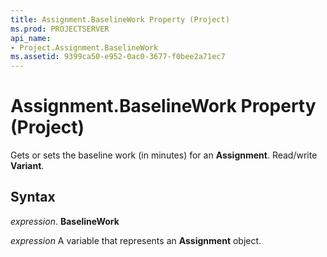 ```yaml
---
title: Assignment.BaselineWork Property (Project)
ms.prod: PROJECTSERVER
api_name:
- Project.Assignment.BaselineWork
ms.assetid: 9399ca50-e952-0ac0-3677-f0bee2a71ec7
---
```



# Assignment.BaselineWork Property (Project)

Gets or sets the baseline work (in minutes) for an  **Assignment**. Read/write **Variant**.


## Syntax

 _expression_. **BaselineWork**

 _expression_ A variable that represents an **Assignment** object.


